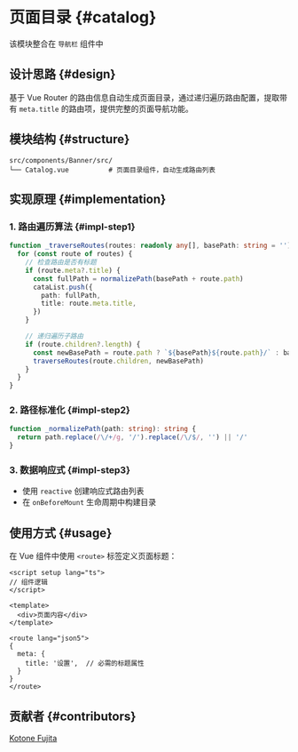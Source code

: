 # 页面目录 {#catalog}

该模块整合在 `导航栏` 组件中

## 设计思路 {#design}

基于 Vue Router 的路由信息自动生成页面目录，通过递归遍历路由配置，提取带有 `meta.title` 的路由项，提供完整的页面导航功能。

## 模块结构 {#structure}

```
src/components/Banner/src/
└── Catalog.vue          # 页面目录组件，自动生成路由列表
```

## 实现原理 {#implementation}

### 1. 路由遍历算法 {#impl-step1}

```typescript
function _traverseRoutes(routes: readonly any[], basePath: string = ''): void {
  for (const route of routes) {
    // 检查路由是否有标题
    if (route.meta?.title) {
      const fullPath = normalizePath(basePath + route.path)
      cataList.push({
        path: fullPath,
        title: route.meta.title,
      })
    }

    // 递归遍历子路由
    if (route.children?.length) {
      const newBasePath = route.path ? `${basePath}${route.path}/` : basePath
      traverseRoutes(route.children, newBasePath)
    }
  }
}
```

### 2. 路径标准化 {#impl-step2}

```typescript
function _normalizePath(path: string): string {
  return path.replace(/\/+/g, '/').replace(/\/$/, '') || '/'
}
```

### 3. 数据响应式 {#impl-step3}

- 使用 `reactive` 创建响应式路由列表
- 在 `onBeforeMount` 生命周期中构建目录

## 使用方式 {#usage}

在 Vue 组件中使用 `<route>` 标签定义页面标题：

```vue
<script setup lang="ts">
// 组件逻辑
</script>

<template>
  <div>页面内容</div>
</template>

<route lang="json5">
{
  meta: {
    title: '设置',  // 必需的标题属性
  }
}
</route>
```

## 贡献者 {#contributors}

[Kotone Fujita](https://github.com/FunEnn)
